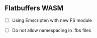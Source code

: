 ## Flatbuffers WASM

- [ ] Using Emscripten with new FS module
- [ ] Do not allow namespacing in .fbs files

